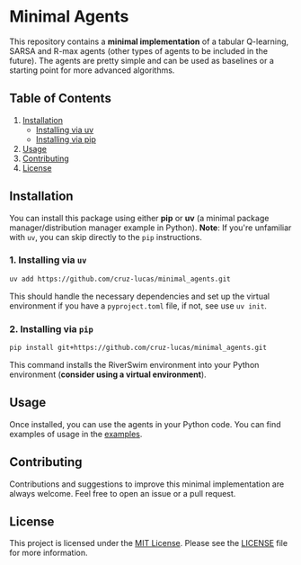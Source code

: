 # Minimal Agents

This repository contains a **minimal implementation** of a tabular Q-learning, SARSA and R-max agents (other types of agents to be included in the future). The agents are pretty simple and can be used as baselines or a starting point for more advanced algorithms.

## Table of Contents
1. [Installation](#installation)
    - [Installing via uv](#1-installing-via-uv)
    - [Installing via pip](#2-installing-via-pip)
2. [Usage](#usage)
3. [Contributing](#contributing)
4. [License](#license)


## Installation

You can install this package using either **pip** or **uv** (a minimal package manager/distribution manager example in Python).
**Note**: If you're unfamiliar with `uv`, you can skip directly to the `pip` instructions.

### 1. Installing via `uv`

   ```bash
   uv add https://github.com/cruz-lucas/minimal_agents.git
   ```
   This should handle the necessary dependencies and set up the virtual environment if you have a `pyproject.toml` file, if not, see use `uv init`.

### 2. Installing via `pip`

   ```bash
   pip install git+https://github.com/cruz-lucas/minimal_agents.git
   ```

This command installs the RiverSwim environment into your Python environment (**consider using a virtual environment**).

## Usage

Once installed, you can use the agents in your Python code. You can find examples of usage in the [examples](./agents/examples/).

## Contributing

Contributions and suggestions to improve this minimal implementation are always welcome. Feel free to open an issue or a pull request.


## License

This project is licensed under the [MIT License](LICENSE). Please see the [LICENSE](LICENSE) file for more information.
